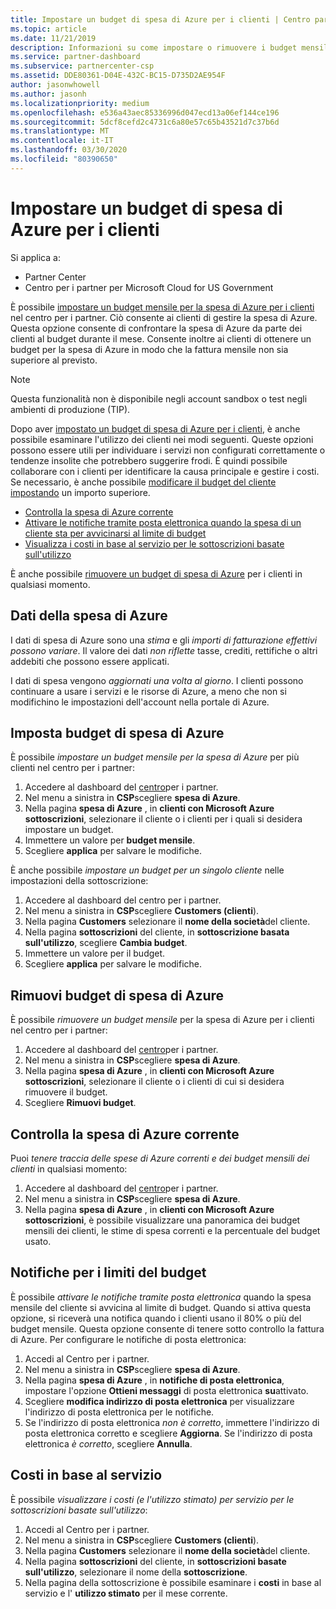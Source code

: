 ```yaml
---
title: Impostare un budget di spesa di Azure per i clienti | Centro partner
ms.topic: article
ms.date: 11/21/2019
description: Informazioni su come impostare o rimuovere i budget mensili per la spesa di Azure per i clienti e anche per visualizzare i dati di spesa di Azure e impostare le notifiche relative al budget.
ms.service: partner-dashboard
ms.subservice: partnercenter-csp
ms.assetid: DDE80361-D04E-432C-BC15-D735D2AE954F
author: jasonwhowell
ms.author: jasonh
ms.localizationpriority: medium
ms.openlocfilehash: e536a43aec85336996d047ecd13a06ef144ce196
ms.sourcegitcommit: 5dcf8cefd2c4731c6a80e57c65b43521d7c37b6d
ms.translationtype: MT
ms.contentlocale: it-IT
ms.lasthandoff: 03/30/2020
ms.locfileid: "80390650"
---
```

# <a name="set-an-azure-spending-budget-for-your-customers"></a>Impostare un budget di spesa di Azure per i clienti

Si applica a:

- Partner Center
- Centro per i partner per Microsoft Cloud for US Government

È possibile [impostare un budget mensile per la spesa di Azure per i clienti](#set-azure-spending-budget) nel centro per i partner. Ciò consente ai clienti di gestire la spesa di Azure. Questa opzione consente di confrontare la spesa di Azure da parte dei clienti al budget durante il mese. Consente inoltre ai clienti di ottenere un budget per la spesa di Azure in modo che la fattura mensile non sia superiore al previsto.


> [!NOTE]  
> Questa funzionalità non è disponibile negli account sandbox o test negli ambienti di produzione (TIP).

Dopo aver [impostato un budget di spesa di Azure per i clienti](#set-azure-spending-budget), è anche possibile esaminare l'utilizzo dei clienti nei modi seguenti. Queste opzioni possono essere utili per individuare i servizi non configurati correttamente o tendenze insolite che potrebbero suggerire frodi. È quindi possibile collaborare con i clienti per identificare la causa principale e gestire i costi. Se necessario, è anche possibile [modificare il budget del cliente impostando](#set-azure-spending-budget) un importo superiore.

- [Controlla la spesa di Azure corrente](#check-current-azure-spending)
- [Attivare le notifiche tramite posta elettronica quando la spesa di un cliente sta per avvicinarsi al limite di budget](#notifications-for-budget-limits)
- [Visualizza i costi in base al servizio per le sottoscrizioni basate sull'utilizzo](#itemized-costs-by-service)

È anche possibile [rimuovere un budget di spesa di Azure](#remove-azure-spending-budget) per i clienti in qualsiasi momento.

## <a name="azure-spending-data"></a>Dati della spesa di Azure

I dati di spesa di Azure sono una *stima* e gli *importi di fatturazione effettivi possono variare*. Il valore dei dati *non riflette* tasse, crediti, rettifiche o altri addebiti che possono essere applicati.

I dati di spesa vengono *aggiornati una volta al giorno*. I clienti possono continuare a usare i servizi e le risorse di Azure, a meno che non si modifichino le impostazioni dell'account nella portale di Azure.

## <a name="set-azure-spending-budget"></a>Imposta budget di spesa di Azure

È possibile *impostare un budget mensile per la spesa di Azure* per più clienti nel centro per i partner:

1. Accedere al dashboard del [centro](https://partner.microsoft.com/dashboard/)per i partner.
2. Nel menu a sinistra in **CSP**scegliere **spesa di Azure**.
3. Nella pagina **spesa di Azure** , in **clienti con Microsoft Azure sottoscrizioni**, selezionare il cliente o i clienti per i quali si desidera impostare un budget.
4. Immettere un valore per **budget mensile**.
5. Scegliere **applica** per salvare le modifiche.

È anche possibile *impostare un budget per un singolo cliente* nelle impostazioni della sottoscrizione:

1. Accedere al dashboard del centro per i partner.
2. Nel menu a sinistra in **CSP**scegliere **Customers (clienti**).
3. Nella pagina **Customers** selezionare il **nome della società**del cliente.
4. Nella pagina **sottoscrizioni** del cliente, in **sottoscrizione basata sull'utilizzo**, scegliere **Cambia budget**.
5. Immettere un valore per il budget.
6. Scegliere **applica** per salvare le modifiche.

## <a name="remove-azure-spending-budget"></a>Rimuovi budget di spesa di Azure

È possibile *rimuovere un budget mensile* per la spesa di Azure per i clienti nel centro per i partner:

1. Accedere al dashboard del [centro](https://partner.microsoft.com/dashboard/)per i partner.
2. Nel menu a sinistra in **CSP**scegliere **spesa di Azure**.
3. Nella pagina **spesa di Azure** , in **clienti con Microsoft Azure sottoscrizioni**, selezionare il cliente o i clienti di cui si desidera rimuovere il budget.
4. Scegliere **Rimuovi budget**.

## <a name="check-current-azure-spending"></a>Controlla la spesa di Azure corrente

Puoi *tenere traccia delle spese di Azure correnti e dei budget mensili dei clienti* in qualsiasi momento:

1. Accedere al dashboard del [centro](https://partner.microsoft.com/dashboard/)per i partner.
2. Nel menu a sinistra in **CSP**scegliere **spesa di Azure**.
3. Nella pagina **spesa di Azure** , in **clienti con Microsoft Azure sottoscrizioni**, è possibile visualizzare una panoramica dei budget mensili dei clienti, le stime di spesa correnti e la percentuale del budget usato.

## <a name="notifications-for-budget-limits"></a>Notifiche per i limiti del budget

È possibile *attivare le notifiche tramite posta elettronica* quando la spesa mensile del cliente si avvicina al limite di budget. Quando si attiva questa opzione, si riceverà una notifica quando i clienti usano il 80% o più del budget mensile. Questa opzione consente di tenere sotto controllo la fattura di Azure. Per configurare le notifiche di posta elettronica:

1. Accedi al Centro per i partner.
2. Nel menu a sinistra in **CSP**scegliere **spesa di Azure**.
3. Nella pagina **spesa di Azure** , in **notifiche di posta elettronica**, impostare l'opzione **Ottieni messaggi** di posta elettronica **su**attivato.
4. Scegliere **modifica indirizzo di posta elettronica** per visualizzare l'indirizzo di posta elettronica per le notifiche.
5. Se l'indirizzo di posta elettronica *non è corretto*, immettere l'indirizzo di posta elettronica corretto e scegliere **Aggiorna**. Se l'indirizzo di posta elettronica *è corretto*, scegliere **Annulla**.

## <a name="itemized-costs-by-service"></a>Costi in base al servizio

È possibile *visualizzare i costi (e l'utilizzo stimato) per servizio per le sottoscrizioni basate sull'utilizzo*:

1. Accedi al Centro per i partner.
2. Nel menu a sinistra in **CSP**scegliere **Customers (clienti**).
3. Nella pagina **Customers** selezionare il **nome della società**del cliente.
4. Nella pagina **sottoscrizioni** del cliente, in **sottoscrizioni basate sull'utilizzo**, selezionare il nome della **sottoscrizione**.
5. Nella pagina della sottoscrizione è possibile esaminare i **costi** in base al servizio e l' **utilizzo stimato** per il mese corrente.
